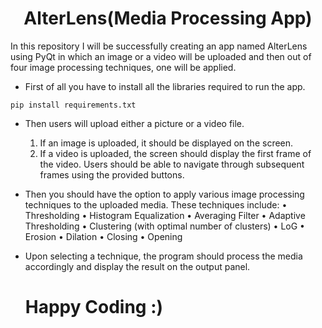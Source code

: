 <H1 align="center">AlterLens(Media Processing App)</H1>

In this repository I will be successfully creating an app named AlterLens using PyQt in which an image or a video will be uploaded and then out of four image processing techniques, one will be applied.

- First of all you have to install all the libraries required to run the app.
```
pip install requirements.txt
```
- Then users will upload either a picture or a video file.
  1. If an image is uploaded, it should be displayed on the screen.
  2. If a video is uploaded, the screen should display the first frame of the video. Users should be able to navigate through subsequent frames using the provided buttons.
- Then you should have the option to apply various image processing techniques to the uploaded media. These techniques include:
  • Thresholding
  • Histogram Equalization
  • Averaging Filter
  • Adaptive Thresholding
  • Clustering (with optimal number of clusters)
  • LoG
  • Erosion
  • Dilation
  • Closing
  • Opening
- Upon selecting a technique, the program should process the media accordingly and display the result on the output panel.


  # Happy Coding :)
